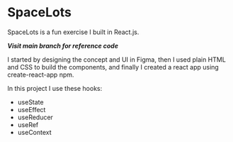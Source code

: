 # SpaceLots

SpaceLots is a fun exercise I built in React.js.

***Visit main branch for reference code***

I started by designing the concept and UI in Figma,
then I used plain HTML and CSS to build the components,
and finally I created a react app using create-react-app npm.

In this project I use these hooks:
- useState
- useEffect
- useReducer
- useRef
- useContext
